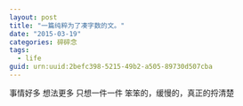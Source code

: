 ```yaml
---
layout: post
title: "一篇纯粹为了凑字数的文。"
date: "2015-03-19"
categories: 碎碎念
tags:
  - life
guid: urn:uuid:2befc398-5215-49b2-a505-89730d507cba
---
```


事情好多
想法更多
只想一件一件 笨笨的，缓慢的，真正的捋清楚
